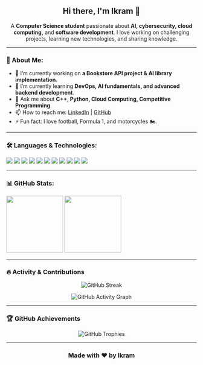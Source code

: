 <!-- 
  Replace "ykram051" with your GitHub username in all stat URLs.
  GitHub allows HTML in README.md, but some CSS may be stripped.
  This snippet uses only inline styling to stay safe.
-->

<h2 align="center">Hi there, I'm Ikram 👋</h2>

<p align="center">
  A <strong>Computer Science student</strong> passionate about 
  <strong>AI, cybersecurity, cloud computing,</strong> and 
  <strong>software development</strong>. I love working on challenging projects, 
  learning new technologies, and sharing knowledge.
</p>

---

<h3>🚀 About Me:</h3>
<ul>
  <li>🔭 I’m currently working on <b>a Bookstore API project & AI library implementation</b>.</li>
  <li>🌱 I’m currently learning <b>DevOps, AI fundamentals, and advanced backend development</b>.</li>
  <li>💬 Ask me about <b>C++, Python, Cloud Computing, Competitive Programming</b>.</li>
  <li>📫 How to reach me: 
    <a href="https://www.linkedin.com/in/ikram-benfellah-30a178353/?trk=public-profile-join-page" target="_blank">LinkedIn</a> | 
    <a href="https://github.com/ykram051" target="_blank">GitHub</a>
  </li>
  <li>⚡ Fun fact: I love football, Formula 1, and motorcycles 🏍️.</li>
</ul>

---

<h3>🛠️ Languages & Technologies:</h3>
<p align="left">
  <img src="https://img.shields.io/badge/C++-00599C?style=for-the-badge&logo=cplusplus&logoColor=white" />
  <img src="https://img.shields.io/badge/Python-3776AB?style=for-the-badge&logo=python&logoColor=white" />
  <img src="https://img.shields.io/badge/Java-007396?style=for-the-badge&logo=java&logoColor=white" />
  <img src="https://img.shields.io/badge/JavaScript-F7DF1E?style=for-the-badge&logo=javascript&logoColor=black" />
  <img src="https://img.shields.io/badge/Vue.js-4FC08D?style=for-the-badge&logo=vue.js&logoColor=white" />
  <img src="https://img.shields.io/badge/PostgreSQL-336791?style=for-the-badge&logo=postgresql&logoColor=white" />
  <img src="https://img.shields.io/badge/Docker-2496ED?style=for-the-badge&logo=docker&logoColor=white" />
  <img src="https://img.shields.io/badge/Linux-FCC624?style=for-the-badge&logo=linux&logoColor=black" />
  <img src="https://img.shields.io/badge/Bash-121011?style=for-the-badge&logo=gnu-bash&logoColor=white" />
  <img src="https://img.shields.io/badge/Terraform-7B42BC?style=for-the-badge&logo=terraform&logoColor=white" />
  <img src="https://img.shields.io/badge/Kubernetes-326CE5?style=for-the-badge&logo=kubernetes&logoColor=white" />
</p>

---

<h3>📊 GitHub Stats:</h3>
<p align="left">
  <img src="https://github-readme-stats.vercel.app/api?username=ykram051&theme=tokyonight&show_icons=true" height="150" />
  <img src="https://github-readme-stats.vercel.app/api/top-langs/?username=ykram051&langs_count=5&theme=tokyonight" height="150" />
</p>

---

<h3>🔥 Activity & Contributions</h3>
<p align="center">
  <img src="https://github-readme-streak-stats.herokuapp.com/?user=ykram051&theme=tokyonight&hide_border=true" alt="GitHub Streak" />
</p>

<p align="center">
  <img src="https://github-readme-activity-graph.vercel.app/graph?username=ykram051&theme=tokyo-night&hide_border=true" alt="GitHub Activity Graph" />
</p>

---

<h3>🏆 GitHub Achievements</h3>
<p align="center">
  <img src="https://github-profile-trophy.vercel.app/?username=ykram051&theme=tokyonight&no-frame=true&margin-w=15&row=1&column=6" alt="GitHub Trophies" />
</p>

---

<h3 align="center">Made with ❤️ by Ikram</h3>
